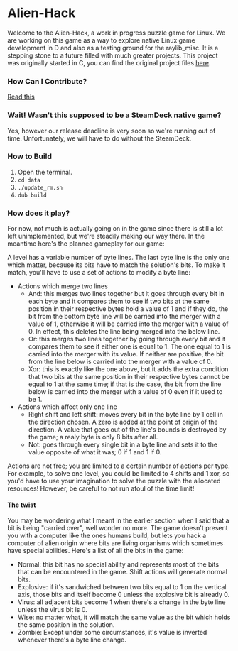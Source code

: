 # Alien-Hack
Welcome to the Alien-Hack, a work in progress puzzle game for Linux.
We are working on this game as a way to explore native Linux game development in D and also as a testing ground for the raylib_misc. 
It is a stepping stone to a future filled with much greater projects.
This project was originally started in C, you can find the original project files [here](https://github.com/RealDoigt/Alien-Hack-C).

### How Can I Contribute?
[Read this](contributing.md)

### Wait! Wasn't this supposed to be a SteamDeck native game?
Yes, however our release deadline is very soon so we're running out of time. Unfortunately, we will have to do without the SteamDeck.

### How to Build
1. Open the terminal.
2. `cd data`
3. `./update_rm.sh`
4. `dub build`

### How does it play?
For now, not much is actually going on in the game since there is still a lot left unimplemented, but we're steadily making our way there. 
In the meantime here's the planned gameplay for our game:

A level has a variable number of byte lines. The last byte line is the only one which matter, because its bits have to match the solution's bits. 
To make it match, you'll have to use a set of actions to modify a byte line:

* Actions which merge two lines
  * And: this merges two lines together but it goes through every bit in each byte and it compares them to see if two bits at the same position in their respective bytes hold 
  a value of 1 and if they do, the bit from the bottom byte line will be carried into the merger with a value of 1, otherwise it will be 
  carried into the merger with a value of 0. In effect, this deletes the line being merged into the below line.
  * Or: this merges two lines together by going through every bit and it compares them to see if either one is equal to 1. The one equal to 1 is carried into the
  merger with its value. If neither are positive, the bit from the line below is carried into the merger with a value of 0.
  * Xor: this is exactly like the one above, but it adds the extra condition that two bits at the same position in their respective bytes 
  cannot be equal to 1 at the same time; if that is the case, the bit from the line below is carried into the merger with a value of 0 even 
  if it used to be 1.
* Actions which affect only one line
  * Right shift and left shift: moves every bit in the byte line by 1 cell in the direction chosen. A zero is added at the point of origin of the direction.
  A value that goes out of the line's bounds is destroyed by the game; a realy byte is only 8 bits after all.
  * Not: goes through every single bit in a byte line and sets it to the value opposite of what it was; 0 if 1 and 1 if 0.

Actions are not free; you are limited to a certain number of actions per type. For example, to solve one level, you could be limited to 4 shifts and 1 xor, so you'd
have to use your imagination to solve the puzzle with the allocated resources! However, be careful to not run afoul of the time limit!

#### The twist
You may be wondering what I meant in the earlier section when I said that a bit is being "carried over", well wonder no more. The game doesn't present you with a computer like the ones humans build, but lets you hack a computer of alien origin where bits are living organisms which sometimes
have special abilities. Here's a list of all the bits in the game:

* Normal: this bit has no special ability and represents most of the bits that can be encountered in the game. Shift actions will generate normal bits.
* Explosive: if it's sandwiched between two bits equal to 1 on the vertical axis, those bits and itself become 0 unless the explosive bit is already 0.
* Virus: all adjacent bits become 1 when there's a change in the byte line unless the virus bit is 0.
* Wise: no matter what, it will match the same value as the bit which holds the same position in the solution.
* Zombie: Except under some circumstances, it's value is inverted whenever there's a byte line change.
